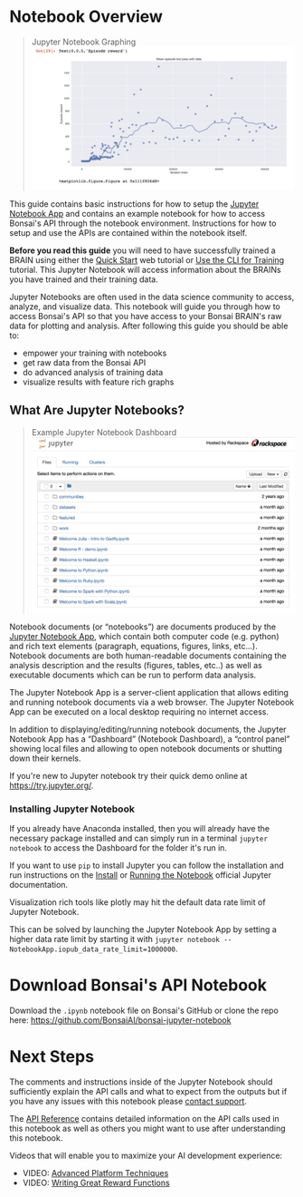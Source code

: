 # Notebook Overview

> Jupyter Notebook Graphing
> ![Jupyter Notebook Graph](../images/jupyter-example-graph.png)

This guide contains basic instructions for how to setup the [Jupyter Notebook App][1] and contains an example notebook for how to access Bonsai's API through the notebook environment. Instructions for how to setup and use the APIs are contained within the notebook itself.

**Before you read this guide** you will need to have successfully trained a BRAIN using either the [Quick Start][2] web tutorial or [Use the CLI for Training][3] tutorial. This Jupyter Notebook will access information about the BRAINs you have trained and their training data.

Jupyter Notebooks are often used in the data science community to access, analyze, and visualize data. This notebook will guide you through how to access Bonsai's API so that you have access to your Bonsai BRAIN's raw data for plotting and analysis. After following this guide you should be able to:

* empower your training with notebooks
* get raw data from the Bonsai API
* do advanced analysis of training data
* visualize results with feature rich graphs

## What Are Jupyter Notebooks?

> Example Jupyter Notebook Dashboard
> ![Example Jupyter Notebook](../images/jupyter-example.png)

Notebook documents (or “notebooks”) are documents produced by the [Jupyter Notebook App][1], which contain both computer code (e.g. python) and rich text elements (paragraph, equations, figures, links, etc...). Notebook documents are both human-readable documents containing the analysis description and the results (figures, tables, etc..) as well as executable documents which can be run to perform data analysis.

The Jupyter Notebook App is a server-client application that allows editing and running notebook documents via a web browser. The Jupyter Notebook App can be executed on a local desktop requiring no internet access.

In addition to displaying/editing/running notebook documents, the Jupyter Notebook App has a “Dashboard” (Notebook Dashboard), a “control panel” showing local files and allowing to open notebook documents or shutting down their kernels.

If you're new to Jupyter notebook try their quick demo online at <https://try.jupyter.org/>.

### Installing Jupyter Notebook

If you already have Anaconda installed, then you will already have the necessary package installed and can simply run in a terminal `jupyter notebook` to access the Dashboard for the folder it's run in.

If you want to use `pip` to install Jupyter you can follow the installation and run instructions on the [Install][4] or [Running the Notebook][5] official Jupyter documentation.

<aside class="notice">
Visualization rich tools like plotly may hit the default data rate limit of Jupyter Notebook.
</aside> 

This can be solved by launching the Jupyter Notebook App by setting a higher data rate limit by starting it with `jupyter notebook --NotebookApp.iopub_data_rate_limit=1000000`.

# Download Bonsai's API Notebook

Download the `.ipynb` notebook file on Bonsai's GitHub or clone the repo here: <https://github.com/BonsaiAI/bonsai-jupyter-notebook>

# Next Steps

The comments and instructions inside of the Jupyter Notebook should sufficiently explain the API calls and what to expect from the outputs but if you have any issues with this notebook please [contact support][7].

The [API Reference][6] contains detailed information on the API calls used in this notebook as well as others you might want to use after understanding this notebook.

Videos that will enable you to maximize your AI development experience:

* VIDEO: [Advanced Platform Techniques][8]
* VIDEO: [Writing Great Reward Functions][9]


[1]: http://jupyter.org/
[2]: http://docs.bons.ai/guides/getting-started.html
[3]: http://docs.bons.ai/guides/local-dev-guide.html
[4]: https://jupyter.readthedocs.io/en/latest/install.html
[5]: https://jupyter.readthedocs.io/en/latest/running.html
[6]: ../references/api-reference.html
[7]: https://bons.ai/contact-us#contact-page-form
[8]: https://www.youtube.com/watch?v=E_JtPzT5-dg&index=3&list=PLAktfMEMCsOY9HUZKIuGI6yqefGBuszAV
[9]: https://www.youtube.com/watch?v=0R3PnJEisqk&list=PLAktfMEMCsOY9HUZKIuGI6yqefGBuszAV&index=4